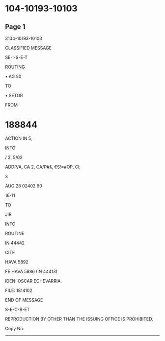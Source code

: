 # 104-10193-10103

## Page 1

3104-10193-10103

CLASSIFIED MESSAGE

SE-:-S-E-T

ROUTING

• AG 50

TO

• SETOR

FROM

# 188844

ACTION IN 5,

INFO

/ 2, 5/02

ADDP/A, CA 2, CA/P#§, €S!=#OP, Cl;

3

AUG 28 02402 60

16-11

TO

JIR

INFO

ROUTINE

IN 44442

CITE

HAVA 5892

FE HAVA 5886 (IN 44413)

IDEN: OSCAR ECHEVARRIA.

FILE: 1814102

END OF MESSAGE

S-E-C-R-ET

REPRODUCTION BY OTHER THAN THE ISSUING OFFICE IS PROHIBITED.

Copy No.

---

